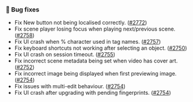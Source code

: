 ### 🐛 Bug fixes
* Fix New button not being localised correctly. ([#2772](https://github.com/stashapp/stash/pull/2772))
* Fix scene player losing focus when playing next/previous scene. ([#2758](https://github.com/stashapp/stash/pull/2758))
* Fix UI crash when % character used in tag names. ([#2757](https://github.com/stashapp/stash/pull/2757))
* Fix keyboard shortcuts not working after selecting an object. ([#2750](https://github.com/stashapp/stash/pull/2750))
* Fix UI crash on session timeout. ([#2755](https://github.com/stashapp/stash/pull/2755))
* Fix incorrect scene metadata being set when video has cover art. ([#2752](https://github.com/stashapp/stash/pull/2752))
* Fix incorrect image being displayed when first previewing image. ([#2754](https://github.com/stashapp/stash/pull/2754))
* Fix issues with multi-edit behaviour. ([#2754](https://github.com/stashapp/stash/pull/2724))
* Fix UI crash after upgrading with pending fingerprints. ([#2754](https://github.com/stashapp/stash/pull/2724))
